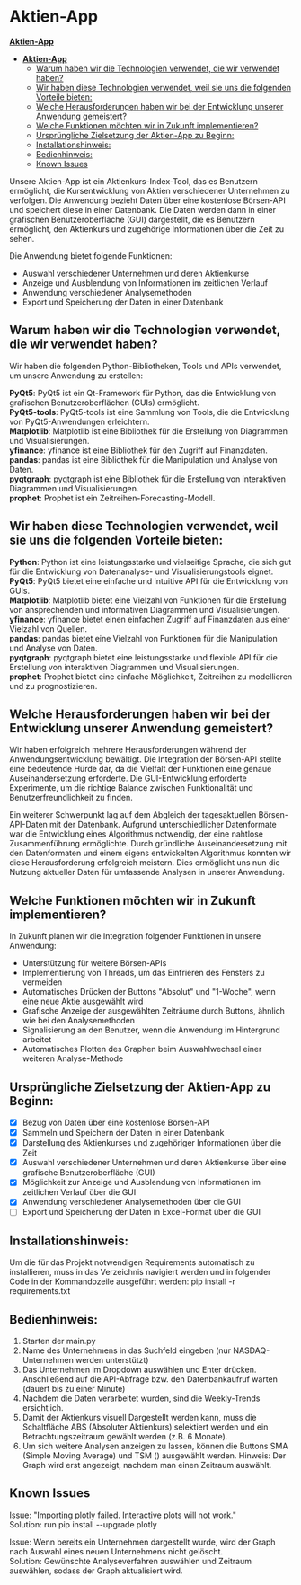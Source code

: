 # **Aktien-App**

[**Aktien-App**](#aktien-app)
- [**Aktien-App**](#aktien-app)
  - [Warum haben wir die Technologien verwendet, die wir verwendet haben?](#warum-haben-wir-die-technologien-verwendet-die-wir-verwendet-haben)
  - [Wir haben diese Technologien verwendet, weil sie uns die folgenden Vorteile bieten:](#wir-haben-diese-technologien-verwendet-weil-sie-uns-die-folgenden-vorteile-bieten)
  - [Welche Herausforderungen haben wir bei der Entwicklung unserer Anwendung gemeistert?](#welche-herausforderungen-haben-wir-bei-der-entwicklung-unserer-anwendung-gemeistert)
  - [Welche Funktionen möchten wir in Zukunft implementieren?](#welche-funktionen-möchten-wir-in-zukunft-implementieren)
  - [Ursprüngliche Zielsetzung der Aktien-App zu Beginn:](#ursprüngliche-zielsetzung-der-aktien-app-zu-beginn)
  - [Installationshinweis:](#installationshinweis)
  - [Bedienhinweis:](#bedienhinweis)
  - [Known Issues](#known-issues)

Unsere Aktien-App ist ein Aktienkurs-Index-Tool, das es Benutzern ermöglicht, die Kursentwicklung von Aktien verschiedener Unternehmen zu verfolgen. Die Anwendung bezieht Daten über eine kostenlose Börsen-API und speichert diese in einer Datenbank. Die Daten werden dann in einer grafischen Benutzeroberfläche (GUI) dargestellt, die es Benutzern ermöglicht, den Aktienkurs und zugehörige Informationen über die Zeit zu sehen.

Die Anwendung bietet folgende Funktionen:

-   Auswahl verschiedener Unternehmen und deren Aktienkurse
-   Anzeige und Ausblendung von Informationen im zeitlichen Verlauf
-   Anwendung verschiedener Analysemethoden
-   Export und Speicherung der Daten in einer Datenbank

## Warum haben wir die Technologien verwendet, die wir verwendet haben?

Wir haben die folgenden Python-Bibliotheken, Tools und APIs verwendet, um unsere Anwendung zu erstellen:

<b>PyQt5</b>: PyQt5 ist ein Qt-Framework für Python, das die Entwicklung von grafischen Benutzeroberflächen (GUIs) ermöglicht.  
<b>PyQt5-tools</b>: PyQt5-tools ist eine Sammlung von Tools, die die Entwicklung von PyQt5-Anwendungen erleichtern.  
<b>Matplotlib</b>: Matplotlib ist eine Bibliothek für die Erstellung von Diagrammen und Visualisierungen.  
<b>yfinance</b>: yfinance ist eine Bibliothek für den Zugriff auf Finanzdaten.  
<b>pandas</b>: pandas ist eine Bibliothek für die Manipulation und Analyse von Daten.  
<b>pyqtgraph</b>: pyqtgraph ist eine Bibliothek für die Erstellung von interaktiven Diagrammen und Visualisierungen.  
<b>prophet</b>: Prophet ist ein Zeitreihen-Forecasting-Modell.  

## Wir haben diese Technologien verwendet, weil sie uns die folgenden Vorteile bieten:

<b>Python</b>: Python ist eine leistungsstarke und vielseitige Sprache, die sich gut für die Entwicklung von Datenanalyse- und Visualisierungstools eignet.  
<b>PyQt5</b>: PyQt5 bietet eine einfache und intuitive API für die Entwicklung von GUIs.  
<b>Matplotlib</b>: Matplotlib bietet eine Vielzahl von Funktionen für die Erstellung von ansprechenden und informativen Diagrammen und Visualisierungen.  
<b>yfinance</b>: yfinance bietet einen einfachen Zugriff auf Finanzdaten aus einer Vielzahl von Quellen.  
<b>pandas</b>: pandas bietet eine Vielzahl von Funktionen für die Manipulation und Analyse von Daten.  
<b>pyqtgraph</b>: pyqtgraph bietet eine leistungsstarke und flexible API für die Erstellung von interaktiven Diagrammen und Visualisierungen.  
<b>prophet</b>: Prophet bietet eine einfache Möglichkeit, Zeitreihen zu modellieren und zu prognostizieren.  

## Welche Herausforderungen haben wir bei der Entwicklung unserer Anwendung gemeistert?

Wir haben erfolgreich mehrere Herausforderungen während der Anwendungsentwicklung bewältigt. Die Integration der Börsen-API stellte eine bedeutende Hürde dar, da die Vielfalt der Funktionen eine genaue Auseinandersetzung erforderte. Die GUI-Entwicklung erforderte Experimente, um die richtige Balance zwischen Funktionalität und Benutzerfreundlichkeit zu finden.    

Ein weiterer Schwerpunkt lag auf dem Abgleich der tagesaktuellen Börsen-API-Daten mit der Datenbank. Aufgrund unterschiedlicher Datenformate war die Entwicklung eines Algorithmus notwendig, der eine nahtlose Zusammenführung ermöglichte. Durch gründliche Auseinandersetzung mit den Datenformaten und einem eigens entwickelten Algorithmus konnten wir diese Herausforderung erfolgreich meistern. Dies ermöglicht uns nun die Nutzung aktueller Daten für umfassende Analysen in unserer Anwendung.

## Welche Funktionen möchten wir in Zukunft implementieren?

In Zukunft planen wir die Integration folgender Funktionen in unsere Anwendung:  

-   Unterstützung für weitere Börsen-APIs
-   Implementierung von Threads, um das Einfrieren des Fensters zu vermeiden
-   Automatisches Drücken der Buttons "Absolut" und "1-Woche", wenn eine neue Aktie ausgewählt wird
-   Grafische Anzeige der ausgewählten Zeiträume durch Buttons, ähnlich wie bei den Analysemethoden
-   Signalisierung an den Benutzer, wenn die Anwendung im Hintergrund arbeitet
-   Automatisches Plotten des Graphen beim Auswahlwechsel einer weiteren Analyse-Methode


## Ursprüngliche Zielsetzung der Aktien-App zu Beginn:

- [x] Bezug von Daten über eine kostenlose Börsen-API
- [x] Sammeln und Speichern der Daten in einer Datenbank
- [x] Darstellung des Aktienkurses und zugehöriger Informationen über die Zeit
- [x] Auswahl verschiedener Unternehmen und deren Aktienkurse über eine grafische Benutzeroberfläche (GUI)
- [x] Möglichkeit zur Anzeige und Ausblendung von Informationen im zeitlichen Verlauf über die GUI
- [x] Anwendung verschiedener Analysemethoden über die GUI
- [ ] Export und Speicherung der Daten in Excel-Format über die GUI

## Installationshinweis:
Um die für das Projekt notwendigen Requirements automatisch zu installieren, muss in das Verzeichnis navigiert werden und in folgender Code in der Kommandozeile ausgeführt werden: pip install -r requirements.txt

## Bedienhinweis:
1. Starten der main.py
2. Name des Unternehmens in das Suchfeld eingeben (nur NASDAQ-Unternehmen werden unterstützt)
3. Das Unternehmen im Dropdown auswählen und Enter drücken. Anschließend auf die API-Abfrage bzw. den Datenbankaufruf warten (dauert bis zu einer Minute)
4. Nachdem die Daten verarbeitet wurden, sind die Weekly-Trends ersichtlich.
5. Damit der Aktienkurs visuell Dargestellt werden kann, muss die Schaltfläche ABS (Absoluter Aktienkurs) selektiert werden und ein Betrachtungszeitraum gewählt werden (z.B. 6 Monate).
6. Um sich weitere Analysen anzeigen zu lassen, können die Buttons SMA (Simple Moving Average) und TSM () ausgewählt werden. Hinweis: Der Graph wird erst angezeigt, nachdem man einen Zeitraum auswählt.

## Known Issues
Issue: "Importing plotly failed. Interactive plots will not work."  
Solution: run pip install --upgrade plotly  
  
Issue: Wenn bereits ein Unternehmen dargestellt wurde, wird der Graph nach Auswahl eines neuen Unternehmens nicht gelöscht.  
Solution: Gewünschte Analyseverfahren auswählen und Zeitraum auswählen, sodass der Graph aktualisiert wird.  
  